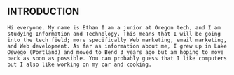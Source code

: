 ## INTRODUCTION

`Hi everyone. My name is Ethan I am a junior at Oregon tech, and I am studying Information and Technology. This means that I will be going into the tech field; more specifically Web marketing, email marketing, and Web development. As far as information about me, I grew up in Lake Oswego (Portland) and moved to Bend 3 years ago but am hoping to move back as soon as possible. You can probably guess that I like computers but I also like working on my car and cooking.`
